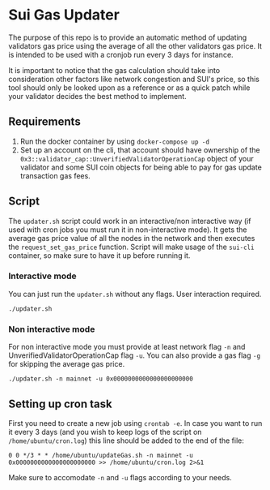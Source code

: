 # Sui Gas Updater

The purpose of this repo is to provide an automatic method of updating validators gas price using the average of all the other validators gas price. It is intended to be used with a cronjob run every 3 days for instance.

It is important to notice that the gas calculation should take into consideration other factors like network congestion and SUI's price, so this tool should only be looked upon as a reference or as a quick patch while your validator decides the best method to implement. 

## Requirements

1. Run the docker container by using `docker-compose up -d`
2. Set up an account on the cli, that account should have ownership of the `0x3::validator_cap::UnverifiedValidatorOperationCap` object of your validator and some SUI coin objects for being able to pay for gas update transaction gas fees.

## Script

The `updater.sh` script could work in an interactive/non interactive way (if used with cron jobs you must run it in non-interactive mode). It gets the average gas price value of all the nodes in the network and then executes the `request_set_gas_price` function.
Script will make usage of the `sui-cli` container, so make sure to have it up before running it.

### Interactive mode

You can just run the `updater.sh` without any flags. User interaction required.

```
./updater.sh
```

### Non interactive mode

For non interactive mode you must provide at least network flag `-n` and UnverifiedValidatorOperationCap flag `-u`. You can also provide a gas flag `-g` for skipping the average gas price.

```
./updater.sh -n mainnet -u 0x0000000000000000000000
```

## Setting up cron task

First you need to create a new job using `crontab -e`. In case you want to run it every 3 days (and you wish to keep logs of the script on `/home/ubuntu/cron.log`) this line should be added to the end of the file:

```
0 0 */3 * * /home/ubuntu/updateGas.sh -n mainnet -u 0x0000000000000000000000 >> /home/ubuntu/cron.log 2>&1
```

Make sure to accomodate `-n` and `-u` flags according to your needs.
